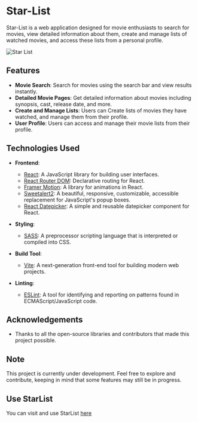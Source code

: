 # Star-List

Star-List is a web application designed for movie enthusiasts to search for movies, view detailed information about them, create and manage lists of watched movies, and access these lists from a personal profile.

![Star List](https://github.com/user-attachments/assets/bd5dff76-7a49-4dde-b971-bc912a65d496)

## Features

- **Movie Search**: Search for movies using the search bar and view results instantly.
- **Detailed Movie Pages**: Get detailed information about movies including synopsis, cast, release date, and more.
- **Create and Manage Lists**: Users can Create lists of movies they have watched, and manage them from their profile.
- **User Profile**: Users can access and manage their movie lists from their profile. 

## Technologies Used

- **Frontend**: 
  - [React](https://reactjs.org/): A JavaScript library for building user interfaces.
  - [React Router DOM](https://reactrouter.com/): Declarative routing for React.
  - [Framer Motion](https://www.framer.com/motion/): A library for animations in React.
  - [Sweetalert2](https://sweetalert2.github.io/): A beautiful, responsive, customizable, accessible replacement for JavaScript's popup boxes.
  - [React Datepicker](https://reactdatepicker.com/): A simple and reusable datepicker component for React.

- **Styling**: 
  - [SASS](https://sass-lang.com/): A preprocessor scripting language that is interpreted or compiled into CSS.

- **Build Tool**: 
  - [Vite](https://vitejs.dev/): A next-generation front-end tool for building modern web projects.

- **Linting**: 
  - [ESLint](https://eslint.org/): A tool for identifying and reporting on patterns found in ECMAScript/JavaScript code.

## Acknowledgements
 - Thanks to all the open-source libraries and contributors that made this project possible.

## Note
This project is currently under development. Feel free to explore and contribute, keeping in mind that some features may still be in progress.

## Use StarList
<p>You can visit and use StarList <a href="https://starlist-movies.netlify.app/">here</a></p> 
